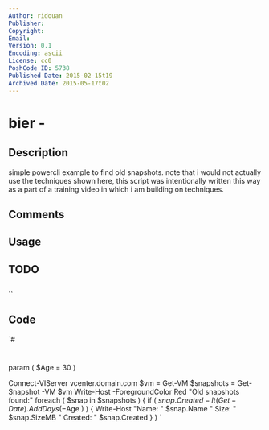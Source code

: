 ```yaml
---
Author: ridouan
Publisher: 
Copyright: 
Email: 
Version: 0.1
Encoding: ascii
License: cc0
PoshCode ID: 5738
Published Date: 2015-02-15t19
Archived Date: 2015-05-17t02
---
```


# bier - 

## Description

simple powercli example to find old snapshots. note that i would not actually use the techniques shown here, this script was intentionally written this way as a part of a training video in which i am building on techniques.

## Comments



## Usage



## TODO



## 

``

## Code

`#
 #
 param ( $Age = 30 )
 
 Connect-VIServer vcenter.domain.com
 $vm = Get-VM
 $snapshots = Get-Snapshot -VM $vm
 Write-Host -ForegroundColor Red "Old snapshots found:"
 foreach ( $snap in $snapshots ) {
 	if ( $snap.Created -lt (Get-Date).AddDays( -$Age ) ) {
 		Write-Host "Name: " $snap.Name "  Size: " $snap.SizeMB "  Created: " $snap.Created
 	}
 }
`

